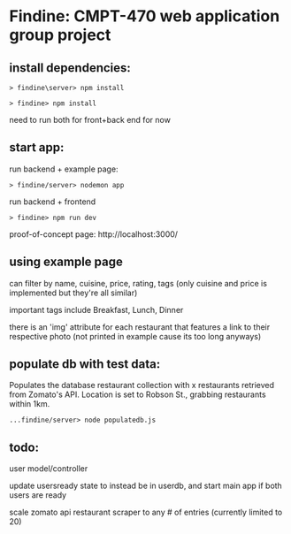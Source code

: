 # Findine: CMPT-470 web application group project

## install dependencies:
```
> findine\server> npm install
```

```
> findine> npm install
```

need to run both for front+back end for now

## start app:
run backend + example page:

```
> findine/server> nodemon app
```

run backend + frontend
```
> findine> npm run dev
```

proof-of-concept page: http://localhost:3000/

## using example page

can filter by name, cuisine, price, rating, tags (only cuisine and price is implemented but they're all similar)

important tags include Breakfast, Lunch, Dinner

there is an 'img' attribute for each restaurant that features a link to their respective photo (not printed in example cause its too long anyways)

## populate db with test data:
Populates the database restaurant collection with x restaurants retrieved from Zomato's API. Location is set to Robson St., grabbing restaurants within 1km. 

```
...findine/server> node populatedb.js
```

## todo:
user model/controller

update usersready state to instead be in userdb, and start main app if both users are ready

scale zomato api restaurant scraper to any # of entries (currently limited to 20)
